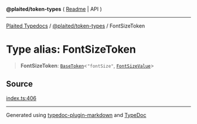 **@plaited/token-types** ( [Readme](../README.md) \| API )

***

[Plaited Typedocs](../../../modules.md) / [@plaited/token-types](../modules.md) / FontSizeToken

# Type alias: FontSizeToken

> **FontSizeToken**: [`BaseToken`](BaseToken.md)\<`"fontSize"`, [`FontSizeValue`](FontSizeValue.md)\>

## Source

[index.ts:406](https://github.com/plaited/plaited/blob/95d1a1b/libs/token-types/src/index.ts#L406)

***

Generated using [typedoc-plugin-markdown](https://www.npmjs.com/package/typedoc-plugin-markdown) and [TypeDoc](https://typedoc.org/)
